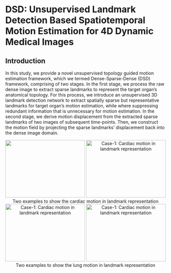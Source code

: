 DSD: Unsupervised Landmark Detection Based Spatiotemporal Motion Estimation for 4D Dynamic Medical Images
====
Introduction
----
In this study, we provide a novel unsupervised topology guided motion estimation framework, which we termed Dense-Sparse-Dense (DSD) framework, comprising of two stages. In the first stage, we process the raw dense image to extract sparse landmarks to represent the target organ’s anatomical topology. For this process, we introduce an unsupervised 3D landmark detection network to extract spatially sparse but representative landmarks for target organ’s motion estimation, while where suppressing redundant information that is unnecessary for motion estimation. In the second stage, we derive motion displacement from the extracted sparse landmarks of two images of subsequent time-points. Then, we construct the motion field by projecting the sparse landmarks’ displacement back into the dense image domain. 

<div align=center><img width="250" height="180" src="https://github.com/guoyu-niubility/DSD-3D-Unsupervised-Landmark-Detection-Based-Motion-Estimation/blob/main/images/cardiac-1.gif"/>    <img width="250" height="180" src="https://github.com/guoyu-niubility/DSD-3D-Unsupervised-Landmark-Detection-Based-Motion-Estimation/blob/main/images/cardiac-2.gif" alt="Case-1: Cardiac motion in landmark representation"/></div>

<div align=center>Two examples to show the cardiac motion in landmark representation</div>

<div align=center><img width="250" height="180" src="https://github.com/guoyu-niubility/DSD-3D-Unsupervised-Landmark-Detection-Based-Motion-Estimation/blob/main/images/lung-1.gif" alt="Case-1: Cardiac motion in landmark representation"/>    <img width="250" height="180" src="https://github.com/guoyu-niubility/DSD-3D-Unsupervised-Landmark-Detection-Based-Motion-Estimation/blob/main/images/lung-2.gif" alt="Case-1: Cardiac motion in landmark representation"/></div>
<div align=center>Two examples to show the lung motion in landmark representation</div>
